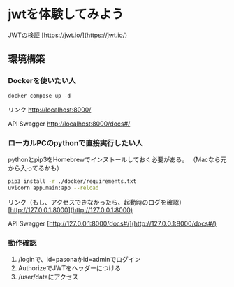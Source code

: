 # jwtを体験してみよう

JWTの検証
[https://jwt.io/](https://jwt.io/)


## 環境構築
### Dockerを使いたい人

```
docker compose up -d
```

リンク
[http://localhost:8000/](http://localhost:8000/)

API Swagger
[http://localhost:8000/docs#/](http://localhost:8000/docs#/)

### ローカルPCのpythonで直接実行したい人
pythonとpip3をHomebrewでインストールしておく必要がある。
（Macなら元から入ってるかも）

```bash
pip3 install -r ./docker/requirements.txt
uvicorn app.main:app --reload
```

リンク（もし、アクセスできなかったら、起動時のログを確認）
[http://127.0.0.1:8000](http://127.0.0.1:8000)

API Swagger
[http://127.0.0.1:8000/docs#/](http://127.0.0.1:8000/docs#/)


### 動作確認
1. /loginで、id=pasonaかid=adminでログイン
2. AuthorizeでJWTをヘッダーにつける
3. /user/dataにアクセス